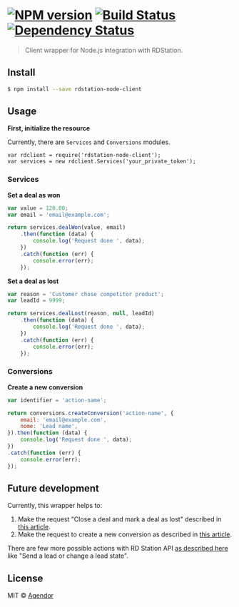 #  [![NPM version][npm-image]][npm-url] [![Build Status][travis-image]][travis-url] [![Dependency Status][daviddm-url]][daviddm-image]

> Client wrapper for Node.js integration with RDStation.


## Install

```sh
$ npm install --save rdstation-node-client
```


## Usage

**First, initialize the resource**

Currently, there are `Services` and `Conversions` modules.

```
var rdclient = require('rdstation-node-client');
var services = new rdclient.Services('your_private_token');
```

### Services

**Set a deal as won**

```js
var value = 120.00;
var email = 'email@example.com';

return services.dealWon(value, email)
    .then(function (data) {
        console.log('Request done ', data);
    })
    .catch(function (err) {
        console.error(err);
    });
```

**Set a deal as lost**

```js
var reason = 'Customer chose competitor product';
var leadId = 9999;

return services.dealLost(reason, null, leadId)
    .then(function (data) {
        console.log('Request done ', data);
    })
    .catch(function (err) {
        console.error(err);
    });
```

### Conversions

**Create a new conversion**

```js
var identifier = 'action-name';

return conversions.createConversion('action-name', {
    email: 'email@example.com',
    nome: 'Lead name',
}).then(function (data) {
    console.log('Request done ', data);
})
.catch(function (err) {
    console.error(err);
});
```

## Future development

Currently, this wrapper helps to:

1. Make the request "Close a deal and mark a deal as lost" described in [this article][rd-api-help-deal].
2. Make the request to create a new conversion as described in [this article][rd-api-help-conversion].

There are few more possible actions with RD Station API [as described here][rd-api-help-all] like "Send a lead or change a lead state".

## License

MIT © [Agendor](https://www.agendor.com.br/)


[npm-url]: https://npmjs.org/package/rdstation-node-client
[npm-image]: https://badge.fury.io/js/rdstation-node-client.svg
[travis-url]: https://travis-ci.org/agendor/rdstation-node-client
[travis-image]: https://travis-ci.org/agendor/rdstation-node-client.svg?branch=master
[daviddm-url]: https://david-dm.org/agendor/rdstation-node-client.svg?theme=shields.io
[daviddm-image]: https://david-dm.org/agendor/rdstation-node-client
[rd-api-help-deal]: http://ajuda.rdstation.com.br/hc/pt-br/articles/202640385-Marcar-venda-e-lost-via-formul%C3%A1rio-pr%C3%B3prio-ou-sistema-API-
[rd-api-help-all]: http://ajuda.rdstation.com.br/hc/pt-br/articles/200310549-Guia-de-integra%C3%A7%C3%B5es-com-o-RD-Station
[rd-api-help-conversion]: http://ajuda.rdstation.com.br/hc/pt-br/articles/200310589
